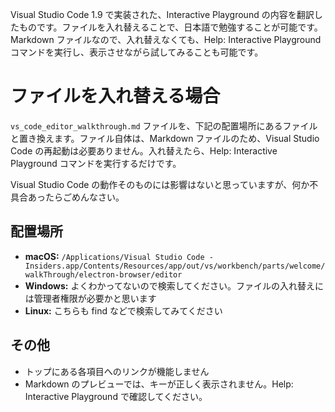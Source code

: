 Visual Studio Code 1.9 で実装された、Interactive Playground の内容を翻訳したものです。ファイルを入れ替えることで、日本語で勉強することが可能です。
Markdown ファイルなので、入れ替えなくても、Help: Interactive Playground コマンドを実行し、表示させながら試してみることも可能です。

# ファイルを入れ替える場合
`vs_code_editor_walkthrough.md` ファイルを、下記の配置場所にあるファイルと置き換えます。ファイル自体は、Markdown ファイルのため、Visual Studio Code の再起動は必要ありません。入れ替えたら、Help: Interactive Playground コマンドを実行するだけです。

Visual Studio Code の動作そのものには影響はないと思っていますが、何か不具合あったらごめんなさい。

## 配置場所
* **macOS:** `/Applications/Visual Studio Code - Insiders.app/Contents/Resources/app/out/vs/workbench/parts/welcome/walkThrough/electron-browser/editor`
* **Windows:** よくわかってないので検索してください。ファイルの入れ替えには管理者権限が必要かと思います
* **Linux:** こちらも find などで検索してみてください

## その他

* トップにある各項目へのリンクが機能しません
* Markdown のプレビューでは、キーが正しく表示されません。Help: Interactive Playground で確認してください。

